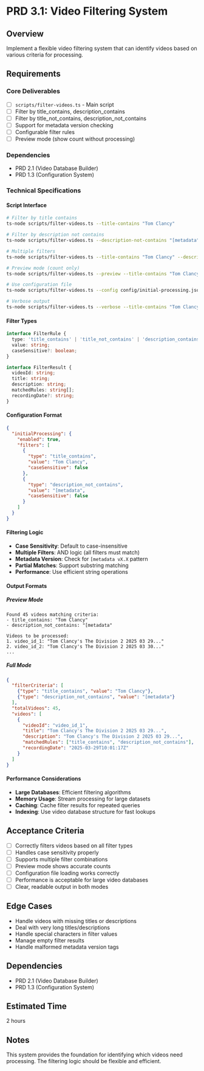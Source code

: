 # PRD 3.1: Video Filtering System

## Overview
Implement a flexible video filtering system that can identify videos based on various criteria for processing.

## Requirements

### Core Deliverables
- [ ] `scripts/filter-videos.ts` - Main script
- [ ] Filter by title_contains, description_contains
- [ ] Filter by title_not_contains, description_not_contains
- [ ] Support for metadata version checking
- [ ] Configurable filter rules
- [ ] Preview mode (show count without processing)

### Dependencies
- PRD 2.1 (Video Database Builder)
- PRD 1.3 (Configuration System)

### Technical Specifications

#### Script Interface
```bash
# Filter by title contains
ts-node scripts/filter-videos.ts --title-contains "Tom Clancy"

# Filter by description not contains
ts-node scripts/filter-videos.ts --description-not-contains "[metadata"

# Multiple filters
ts-node scripts/filter-videos.ts --title-contains "Tom Clancy" --description-not-contains "[metadata"

# Preview mode (count only)
ts-node scripts/filter-videos.ts --preview --title-contains "Tom Clancy"

# Use configuration file
ts-node scripts/filter-videos.ts --config config/initial-processing.json

# Verbose output
ts-node scripts/filter-videos.ts --verbose --title-contains "Tom Clancy"
```

#### Filter Types
```typescript
interface FilterRule {
  type: 'title_contains' | 'title_not_contains' | 'description_contains' | 'description_not_contains' | 'metadata_version';
  value: string;
  caseSensitive?: boolean;
}

interface FilterResult {
  videoId: string;
  title: string;
  description: string;
  matchedRules: string[];
  recordingDate?: string;
}
```

#### Configuration Format
```json
{
  "initialProcessing": {
    "enabled": true,
    "filters": [
      {
        "type": "title_contains",
        "value": "Tom Clancy",
        "caseSensitive": false
      },
      {
        "type": "description_not_contains",
        "value": "[metadata",
        "caseSensitive": false
      }
    ]
  }
}
```

#### Filtering Logic
- **Case Sensitivity**: Default to case-insensitive
- **Multiple Filters**: AND logic (all filters must match)
- **Metadata Version**: Check for `[metadata vX.X` pattern
- **Partial Matches**: Support substring matching
- **Performance**: Use efficient string operations

#### Output Formats

##### Preview Mode
```
Found 45 videos matching criteria:
- title_contains: "Tom Clancy"
- description_not_contains: "[metadata"

Videos to be processed:
1. video_id_1: "Tom Clancy's The Division 2 2025 03 29..."
2. video_id_2: "Tom Clancy's The Division 2 2025 03 30..."
...
```

##### Full Mode
```json
{
  "filterCriteria": [
    {"type": "title_contains", "value": "Tom Clancy"},
    {"type": "description_not_contains", "value": "[metadata"}
  ],
  "totalVideos": 45,
  "videos": [
    {
      "videoId": "video_id_1",
      "title": "Tom Clancy's The Division 2 2025 03 29...",
      "description": "Tom Clancy's The Division 2 2025 03 29...",
      "matchedRules": ["title_contains", "description_not_contains"],
      "recordingDate": "2025-03-29T10:01:17Z"
    }
  ]
}
```

#### Performance Considerations
- **Large Databases**: Efficient filtering algorithms
- **Memory Usage**: Stream processing for large datasets
- **Caching**: Cache filter results for repeated queries
- **Indexing**: Use video database structure for fast lookups

## Acceptance Criteria
- [ ] Correctly filters videos based on all filter types
- [ ] Handles case sensitivity properly
- [ ] Supports multiple filter combinations
- [ ] Preview mode shows accurate counts
- [ ] Configuration file loading works correctly
- [ ] Performance is acceptable for large video databases
- [ ] Clear, readable output in both modes

## Edge Cases
- Handle videos with missing titles or descriptions
- Deal with very long titles/descriptions
- Handle special characters in filter values
- Manage empty filter results
- Handle malformed metadata version tags

## Dependencies
- PRD 2.1 (Video Database Builder)
- PRD 1.3 (Configuration System)

## Estimated Time
2 hours

## Notes
This system provides the foundation for identifying which videos need processing. The filtering logic should be flexible and efficient.
